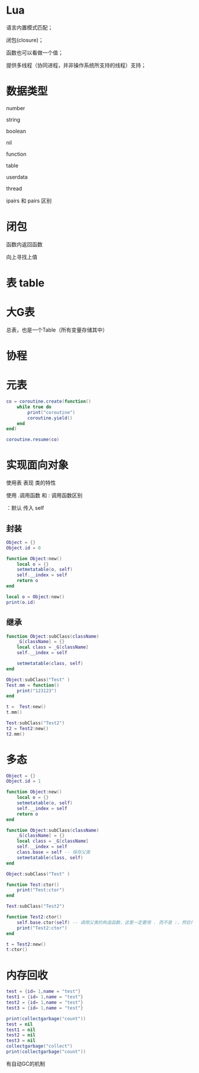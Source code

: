 # Lua

语言内置模式匹配；

闭包(closure)；

函数也可以看做一个值；

提供多线程（协同进程，并非操作系统所支持的线程）支持；


# 数据类型

number 

string

boolean

nil

function

table

userdata

thread


ipairs 和 pairs 区别


# 闭包

函数内返回函数

向上寻找上值


# 表 table 


# 大G表

总表，也是一个Table（所有变量存储其中）


# 协程


# 元表

```lua
co = coroutine.create(function()
    while true do
        print("coroutine")
        coroutine.yield()
    end
end)

coroutine.resume(co)
```

# 实现面向对象

使用表 表现 类的特性


使用 .调用函数 和 : 调用函数区别

：默认 传入 self


## 封装

```lua
Object = {}
Object.id = 0

function Object:new()
    local o = {}
    setmetatable(o, self)
    self.__index = self
    return o
end

local o = Object:new()
print(o.id)
```

## 继承

```lua
function Object:subClass(className)
    _G[className] = {}
    local class = _G[className]
    self.__index = self

    setmetatable(class, self)
end

Object:subClass("Test" )
Test.mm = function()
    print("123123")
end

t =  Test:new()
t.mm()

Test:subClass("Test2")
t2 = Test2:new()
t2.mm()

```


# 多态

```lua
Object = {}
Object.id = 1

function Object:new()
    local o = {}
    setmetatable(o, self)
    self.__index = self
    return o
end

function Object:subClass(className)
    _G[className] = {}
    local class = _G[className]
    self.__index = self
    class.base = self -- 保存父类
    setmetatable(class, self)
end

Object:subClass("Test" )

function Test:ctor()
    print("Test:ctor")
end

Test:subClass("Test2")

function Test2:ctor()
    self.base.ctor(self) -- 调用父类的构造函数，这里一定要用 . 而不是 :，然后传入 self
    print("Test2:ctor")
end

t = Test2:new()
t:ctor()
```


# 内存回收

```lua
test = {id= 1,name = "test"}
test1 = {id= 1,name = "test"}
test2 = {id= 1,name = "test"}
test3 = {id= 1,name = "test"}

print(collectgarbage("count"))
test = nil
test1 = nil
test2 = nil
test3 = nil
collectgarbage("collect")
print(collectgarbage("count"))
```

有自动GC的机制
